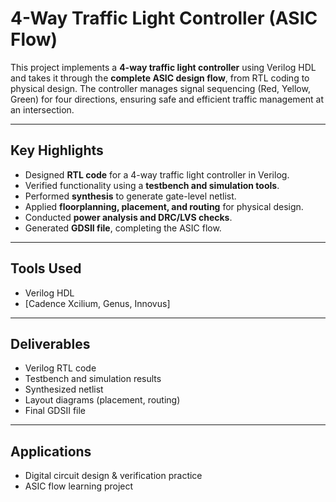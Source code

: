 # 4-Way Traffic Light Controller (ASIC Flow)

This project implements a **4-way traffic light controller** using Verilog HDL and takes it through the **complete ASIC design flow**, from RTL coding to physical design. The controller manages signal sequencing (Red, Yellow, Green) for four directions, ensuring safe and efficient traffic management at an intersection.  

---

## Key Highlights  
- Designed **RTL code** for a 4-way traffic light controller in Verilog.  
- Verified functionality using a **testbench and simulation tools**.  
- Performed **synthesis** to generate gate-level netlist.  
- Applied **floorplanning, placement, and routing** for physical design.  
- Conducted **power analysis and DRC/LVS checks**.  
- Generated **GDSII file**, completing the ASIC flow.  

---

## Tools Used  
- Verilog HDL  
- [Cadence Xcilium, Genus, Innovus]  

---

## Deliverables  
- Verilog RTL code  
- Testbench and simulation results  
- Synthesized netlist  
- Layout diagrams (placement, routing)  
- Final GDSII file  

---

## Applications  
- Digital circuit design & verification practice  
- ASIC flow learning project  
 

  
